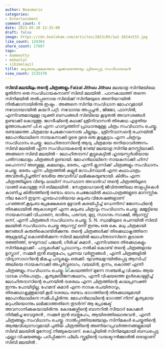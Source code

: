```yaml
---
author: Beaumaris
categories:
- Entertainment
comment_count: 0
date: 2023-05-30 12:25:00
draft: false
image: https://cdn.boolokam.com/articles/2023/05/1w1-1024x533.jpg
like_count: 124364
share_count: 17687
tags:
- mammootty
- mohanlal
- sibimalayil
title: കുടുംബപ്രേക്ഷകരുടെ എക്കാലത്തെയും പ്രിയപ്പെട്ട സംവിധായകൻ
view_count: 2135370
---
```


**സിബി മലയിലും തന്റെ ചിത്രങ്ങളും** **Faizal Jithuu Jithuu** മലയാള സിനിമയിലെ മുതിർന്ന ഒരു സംവിധായകനാണ് സിബി മലയിൽ . പഠനകാലത്ത് തന്നെ സിനിമയിൽ തൽപ്പരനായ സിബിക്ക് സിനിമയുടെ അണിയറയിൽ നിൽക്കാനായിരിന്നു ഇഷ്ടം . അങ്ങനെ സിനിമ സംവിധാന മോഹവുമായി നവോദയായിൽ കയറി പറ്റി. നവോദയ അപ്പച്ചൻ , ജിജോ, ഫാസിൽ, എന്നിവരുമായുള്ള വ്യക്തി ബന്ധങ്ങൾ സിബിയെ കൂടുതൽ അവസരങ്ങൾ ഉണ്ടാക്കി കൊടുത്തു. ജഗദീഷിന്റെ കഥക്ക് ശ്രീനിവാസൻ തിരക്കഥ എഴുതിയ മുത്താരംകുന്ന് പി.ഒ എന്ന ഹാസൃത്തിന് പ്രാധാനുമുള്ള ചിത്രം സംവിധാനം ചെയ്തു. രണ്ടാമത്തെ ചിത്രമായ ചേക്കേറാനൊരു ചില്ലയും , ശ്രീനിവാസന്റെ രചനയിൽ മോഹൻലാലിനെ നായകനാക്കി ദൂരെ ദൂരെ ഒരു കൂടുകൂട്ടാം എന്ന ചിത്രവും സംവിധാനം ചെയ്തു. ലോഹിതദാസിന്റെ ആദ്യ ചിത്രമായ തനിയാവർത്തനം സിബി മലയിൽ എന്ന സംവിധായകന്റെ റേഞ്ച് മലയാള സിനിമ മനസ്സിലാക്കി. അങ്ങനെ സിബി മലയിൽ - ലോഹിതദാസ് കൂട്ടുകെട്ടിൽ ഹൃദയസ്പർശിയായ പതിനാലോളം ചിത്രങ്ങൾ ഉണ്ടായി. [](https://cdn.boolokam.com/articles/2023/05/22333-2.jpg)മോഹൻലാലിനെ നായകനാക്കി ഹിസ് ഹൈനസ് അബ്ദുള്ള, കമലദളം, ഭരതം, എന്നീ ക്ലാസിക്ക് ചിത്രങ്ങളും സംവിധാനം ചെയ്തു. ഭരതം എന്ന ചിത്രത്തിൽ കല്ലൂർ ഗോപിനാഥൻ എന്ന കഥാപാത്രം അവതരിപ്പിച്ചതിന് ദേശീയ അവാർഡ് ലഭിക്കുകയുണ്ടായി. കിരീടം എന്ന ചിത്രത്തിലൂടെ വീണ്ടും ലാലിന് സംസ്ഥാന അവാർഡ് തന്റെ ചിത്രത്തിലൂടെ വാങ്ങി കൊടുത്തു സി ബിമലയിൽ . സേതുമാധവന്റെ ജീവിതത്തിലെ താളപ്പിഴകൾ കാണിച്ച കിരീടത്തിന്റെ രണ്ടാം ഭാഗം ചെങ്കോലിൽ കഥാപാത്രങ്ങളുടെ മാനസ്സിക നില കോറി ഇടുന്ന ഹൃദയഹാരിയായ കുടുംബ വിശേഷങ്ങളാണ് പറഞ്ഞത്.കൂടുംബ പ്രേക്ഷേകരെ മുഴുവൻ കരയിപ്പിച്ച് ഡെന്നീസ് ജോസഫിന്റെ തിരക്കഥയിൽ ആകാശദൂത് എന്ന കുടുംബ ചിത്രവും സംവിധാനം ചെയ്തു. മമ്മൂട്ടിയെ നായകനാക്കി വിചാരണ, രാരീരം, പരമ്പര, മുദ്ര, സാഗരം സാക്ഷി, ആഗസ്റ്റ് ഒന്ന്, എന്നീ ചിത്രങ്ങൾ സംവിധാനം ചെയ്തു. S. N. സ്വാമിയുടെ രചനയിൽ സിബി മലയിൽ സംവിധാനം ചെയ്ത ആഗസ്റ്റ്‌ ഒന്ന് ഇന്നും ഒരു കെ. മധു ചിത്രമായി ജനങ്ങൾ കരുതികൊണ്ടിരിക്കുന്നു. തന്റെ ചിത്രങ്ങൾക്ക് തിരക്കഥാകൃത്തിനെ ആശ്രയിച്ച് കൊണ്ടിരിക്കുന്ന സിബി മലയിൽ ലോഹിതദാസിനെ കൂടാതെ രജ്ഞിത്ത്, രഘുനാഥ് പലേരി, ഗീരിഷ് കുമാർ , എന്നിവരുടെ തിരക്കഥകളും സിനിമകളാക്കി . പാട്ടുകൾക്ക് പ്രാധാന്യം നൽകി കൊണ്ട് തന്റെ ചിത്രങ്ങളായ ഉസ്താദ് , സമ്മർ ഇൻ ബത്ലഹേം, പ്രണയ വർണ്ണങ്ങൾ , എന്നീ ചിത്രങ്ങളിൽ വിദ്യാസാഗറിന്റെ മികച്ച പാട്ടുകളും ഒരുക്കി. യുവതലമുറയിൽപ്പെട്ട ആസിഫ് അലിയെ നായകനാക്കി അപൂർവ്വരാഗം, വയലിൻ, ഉന്നം, കൊത്ത് എന്നീ ചിത്രങ്ങളും സംവിധാനം ചെയ്തു. [![](https://cdn.boolokam.com/articles/2023/05/1w1-1024x533.jpg)](https://cdn.boolokam.com/articles/2023/05/1w1.jpg)കാലത്തിന് മുന്നേ സഞ്ചരിച്ച വിഷയം ആയ വാടക ഗർഭപാത്രം , കൃത്യമബീജസങ്കലനം, എന്നീ വിഷയത്തെ ഉൾകൊള്ളിച്ച് ലോഹിതദാസിന്റെ രചനയിൽ ദശരഥം എന്ന ചിത്രത്തിന്റെ കാലപ്രസക്തി ഇന്നും പോയിട്ടില്ല. ഹേമന്ദ് കുമാർ എന്ന നാടക രചയിതാവും, തിരക്കഥാകൃത്തുമായി കൂടി ദശരഥം രണ്ടാം ഭാഗത്തിന്റെ തിരക്കഥയുമായി മോഹൻലാലിനെ സമീപിച്ചിരിന്നു. മോഹൻലാലിന്റെ ഭാഗത്ത് നിന്ന് കൃത്യമായ മറുപടിയൊന്നും ലഭിക്കാത്തതിനെ തുടർന്ന് ആ പ്രോജക്ട് അവസാനിക്കുകയായിരിന്നു. കോക്കേഴ്സിന്റെ ബാനറിൽ സീയാദ് കോക്കർ നിർമ്മിച്ച ദേവദൂതൻ , സമ്മർ ഇൻ ബത്ലഹേം, ആയിരത്തിലൊരുവൻ , എന്നീ ചിത്രങ്ങളും സംവിധാനം ചെയ്തു. നാൽപ്പത്തിയഞ്ചോളം സിനിമകൾ ചെയ്തതിന്റെ ആത്മവിശ്വാസവുമായി പുതിയ ചിത്രത്തിന്റെ അണിയറപ്രവർത്തനങ്ങളുമായി സിബി മലയിൽ മുന്നോട്ട് നീങ്ങുകയാണ്. കൊച്ചിയിൽ സിനിമയുമായി ബന്ധപ്പെട്ട എല്ലാ വിഷയങ്ങളും പഠിപ്പിക്കുന്ന ഫിലിം സ്കൂളിന്റെ ഡയക്ടറൻമ്മാരിൽ ഒരാളാണ് സിബി മലയിൽ .